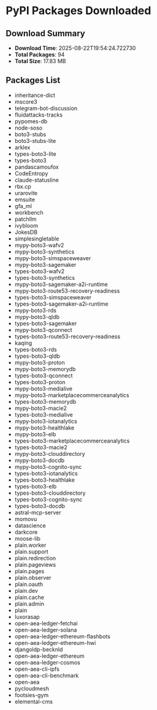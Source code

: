 # PyPI Packages Downloaded

## Download Summary
- **Download Time**: 2025-08-22T19:54:24.722730
- **Total Packages**: 94
- **Total Size**: 17.83 MB

## Packages List
- inheritance-dict
- mscore3
- telegram-bot-discussion
- fluidattacks-tracks
- pypomes-db
- node-soso
- boto3-stubs
- boto3-stubs-lite
- arklex
- types-boto3-lite
- types-boto3
- pandascamoufox
- CodeEntropy
- claude-statusline
- rbx.cp
- urarovite
- emsuite
- gfa_ml
- workbench
- patchllm
- ivybloom
- JokesDB
- simplesingletable
- mypy-boto3-wafv2
- mypy-boto3-synthetics
- mypy-boto3-simspaceweaver
- mypy-boto3-sagemaker
- types-boto3-wafv2
- types-boto3-synthetics
- mypy-boto3-sagemaker-a2i-runtime
- mypy-boto3-route53-recovery-readiness
- types-boto3-simspaceweaver
- types-boto3-sagemaker-a2i-runtime
- mypy-boto3-rds
- mypy-boto3-qldb
- types-boto3-sagemaker
- mypy-boto3-qconnect
- types-boto3-route53-recovery-readiness
- kaqing
- types-boto3-rds
- types-boto3-qldb
- mypy-boto3-proton
- mypy-boto3-memorydb
- types-boto3-qconnect
- types-boto3-proton
- mypy-boto3-medialive
- mypy-boto3-marketplacecommerceanalytics
- types-boto3-memorydb
- mypy-boto3-macie2
- types-boto3-medialive
- mypy-boto3-iotanalytics
- mypy-boto3-healthlake
- mypy-boto3-elb
- types-boto3-marketplacecommerceanalytics
- types-boto3-macie2
- mypy-boto3-clouddirectory
- mypy-boto3-docdb
- mypy-boto3-cognito-sync
- types-boto3-iotanalytics
- types-boto3-healthlake
- types-boto3-elb
- types-boto3-clouddirectory
- types-boto3-cognito-sync
- types-boto3-docdb
- astral-mcp-server
- momovu
- datascience
- darkcore
- moose-lib
- plain.worker
- plain.support
- plain.redirection
- plain.pageviews
- plain.pages
- plain.observer
- plain.oauth
- plain.dev
- plain.cache
- plain.admin
- plain
- luxorasap
- open-aea-ledger-fetchai
- open-aea-ledger-solana
- open-aea-ledger-ethereum-flashbots
- open-aea-ledger-ethereum-hwi
- djangoldp-becknld
- open-aea-ledger-ethereum
- open-aea-ledger-cosmos
- open-aea-cli-ipfs
- open-aea-cli-benchmark
- open-aea
- pycloudmesh
- footsies-gym
- elemental-cms
